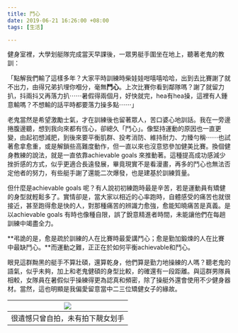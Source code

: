 ```yaml
---
title: 鬥心
date: 2019-06-21 16:26:00 +08:00
tags: [生活]

---
```


  
  
  
健身室裡，大學划艇隊完成當天早課後，一眾男艇手圍坐在地上，聽著老鬼的教訓：  
  
「點解我們輸了這樣多年？大家平時訓練時柴娃娃咁嘻嘻哈哈，出到去比賽謝了就不出力，由得兄弟扒埋你嗰分，毫無**鬥心**。上次比賽你看到鄰隊嗎？謝了就留力扒，抖兩抖又再落力扒⋯⋯暑假得兩個月，好快就完，hea有hea操，這裡有人鍾意輸嗎？不想輸的話平時都要落力操多點⋯⋯」  
  
老鬼當然是希望激勵士氣，才在訓練後也留著眾人，苦口婆心地訓話。我在一旁邊捲腹邊聽，想到我向來都有恆心，卻總久「鬥心」。像堅持運動的原因也一直更變，由起初想減肥，到後來要平衡肌群、投考消防、維持耐力、力臻勻稱⋯⋯也試著愈拿愈重，或是解鎖些高難度動作，但一直以來也沒意慾參加健美比賽。換個健身教練的說法，就是一直依靠achievable goals 來推動著。這種提高成功感減少挫折感的方式，似乎更適合長遠發展，畢竟現實不是看漫畫，再多的鬥心也無法否定他者的努力，有些艇手謝了還能二次爆發，也是建基於訓練質量。  
  
但什麼是achievable goals 呢？有人說初初練跑時最是辛苦，若是運動員有矯健的身型就輕鬆多了。實情卻是，當大家以相近的心率跑時，自體感受的痛苦也就很接近，甚至跑得愈是快的人，對那種痛苦的辨識力愈強，愈能知曉痛苦是真義。是以achievable goals 有時也像種自限，誤了銳意精進者時間，未能讓他們在每趟訓練中竭盡全力。  
  
  
**弔詭的是，愈是疏於訓練的人在比賽時最愛講鬥心；愈是勤加鍛煉的人在比賽中最缺鬥心。**而運動之難，正正在於如何平衡achievable和鬥心。  
  
  
眼見這群黝黑的艇手不算壯碩，還算乾身，他們算是勤力地操練的人嗎？聽老鬼的語氣，似乎未夠，加上和老鬼健碩的身型比較，的確還有一段距離。與這群男隊員相較，女隊員在暑假似乎操練得更為認真和頻密，除了操艇外還會使用不少健身器材。當然，這也明顯是我偏愛留意當中二三位矯健女子的緣故。  
  
| [![](https://1.bp.blogspot.com/-7p5lXeSqHBA/XQyV2LYHCQI/AAAAAAAAHZQ/IhZvkej1iTw1fqT2FWbVxZljYwNTnhjcwCLcBGAs/s400/IMG_7274.jpeg)](https://1.bp.blogspot.com/-7p5lXeSqHBA/XQyV2LYHCQI/AAAAAAAAHZQ/IhZvkej1iTw1fqT2FWbVxZljYwNTnhjcwCLcBGAs/s1600/IMG%5F7274.jpeg) |
| ---------------------------------------------------------------------------------------------------------------------------------------------------------------------------------------------------------------------------------------------------------------- |
| 很遺憾只曾自拍，未有拍下靚女划手                                                                                                                                                                                                                                                 |
  
  
